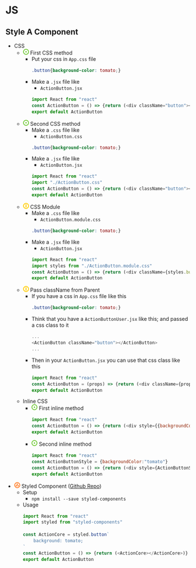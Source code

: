 # JS
## Style A Component
- CSS
    - ![](../../../-/1.png) First CSS method
        - Put your css in `App.css` file
            ~~~css
            .button{background-color: tomato;}
            ~~~
        - Make a `.jsx` file like
            - `ActionButton.jsx`
            ~~~js
            import React from "react"
            const ActionButton = () => {return (<div className="button"></div>)}
            export default ActionButton
            ~~~
    - ![](../../../-/1.png) Second CSS method
        - Make a `.css` file like
            - `ActionButton.css`
            ~~~css
            .button{background-color: tomato;}
            ~~~
        - Make a `.jsx` file like
            - `ActionButton.jsx`
            ~~~js
            import React from "react"
            import "./ActionButton.css"
            const ActionButton = () => {return (<div className="button"></div>)}
            export default ActionButton
            ~~~
    - ![](../../../-/2.png) CSS Module
        - Make a `.css` file like
            - `ActionButton.module.css`
            ~~~css
            .button{background-color: tomato;}
            ~~~
        - Make a `.jsx` file like
            - `ActionButton.jsx`
            ~~~js
            import React from "react"
            import styles from "./ActionButton.module.css"
            const ActionButton = () => {return (<div className={styles.button}></div>)}
            export default ActionButton
            ~~~
    - ![](../../../-/2.png) Pass className from Parent
        - If you have a css in `App.css` file like this
            ~~~css
            .button{background-color: tomato;}
            ~~~
        - Think that you have a `ActionButtonUser.jsx` like this; and passed a css class to it
            ~~~js
            ...
            <ActionButton className="button"></ActionButton>
            ...
            ~~~
        - Then in your `ActionButton.jsx` you can use that css class like this
            ~~~js
            import React from "react"
            const ActionButton = (props) => {return (<div className={props.className}></div>)}
            export default ActionButton
            ~~~
    - Inline CSS
        - ![](../../../-/1.png) First inline method
            ~~~js
            import React from "react"
            const ActionButton = () => {return (<div style={{backgroundColor:"tomato"}}></div>)}
            export default ActionButton
            ~~~
        - ![](../../../-/1.png) Second inline method
            ~~~js
            import React from "react"
            const ActionButtonStyle = {backgroundColor:"tomato"}
            const ActionButton = () => {return (<div style={ActionButtonStyle}></div>)}
            export default ActionButton
            ~~~
- ![](../../../-/3.png) Styled Component ([Github Repo](https://github.com/styled-components/styled-components))
    - Setup
        - `npm install --save styled-components`
    - Usage
        ~~~js
        import React from "react"
        import styled from "styled-components"

        const ActionCore = styled.button`
            background: tomato;
        `
        const ActionButton = () => {return (<ActionCore></ActionCore>)}
        export default ActionButton
        ~~~